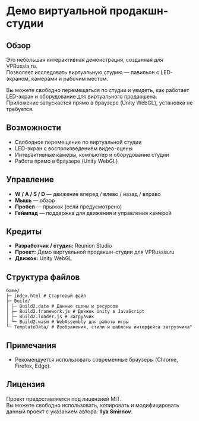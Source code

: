# Демо виртуальной продакшн-студии

## Обзор
Это небольшая интерактивная демонстрация, созданная для VPRussia.ru.  
Позволяет исследовать виртуальную студию — павильон с LED-экраном, камерами и рабочим местом.  

Вы можете свободно перемещаться по студии и увидеть, как работает LED-экран и оборудование для виртуального продакшена.  
Приложение запускается прямо в браузере (Unity WebGL), установка не требуется.

## Возможности
- Свободное перемещение по виртуальной студии
- LED-экран с воспроизведением видео-сцены
- Интерактивные камеры, компьютер и оборудование студии
- Работа прямо в браузере (Unity WebGL)

## Управление
- **W / A / S / D** — движение вперед / влево / назад / вправо
- **Мышь** — обзор
- **Пробел** — прыжок (если предусмотрено)
- **Геймпад** — поддержка для движения и управления камерой

## Кредиты
- **Разработчик / студия:** Reunion Studio
- **Проект:** Демо виртуальной продакшн-студии для VPRussia.ru
- **Движок:** Unity WebGL

## Структура файлов

```
Game/
├─ index.html # Стартовый файл
├─ Build/
│ ├─ Build2.data # Данные сцены и ресурсов
│ ├─ Build2.framework.js # Движок Unity в JavaScript
│ ├─ Build2.loader.js # Загрузчик
│ └─ Build2.wasm # WebAssembly для работы игры
└─ TemplateData/ # Изображения, стили и шаблоны интерфейса загрузчика"
```



## Примечания
- Рекомендуется использовать современные браузеры (Chrome, Firefox, Edge).

## Лицензия
Проект предоставляется под лицензией MIT.  
Вы можете свободно использовать, копировать и модифицировать данный проект с указанием автора: **Ilya Smirnov**.
